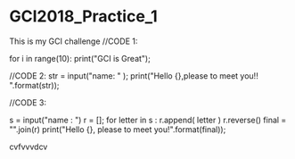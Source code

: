 # GCI2018_Practice_1
This is my GCI challenge
//CODE 1:

for i in range(10): 
print("GCI is Great");


//CODE 2:
str = input("name: " );
print("Hello {},please to meet you!! ".format(str));


//CODE 3:

s = input("name : ")
r = [];
for letter in s :
   r.append( letter )
r.reverse()
final = "".join(r)
print("Hello {}, please to meet you!".format(final));

cvfvvvdcv

